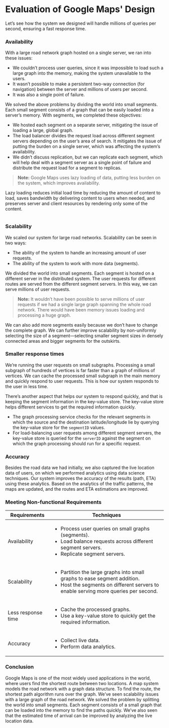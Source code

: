 # Evaluation of Google Maps' Design

Let’s see how the system we designed will handle millions of queries per second, ensuring a fast response time.

### Availability <a href="#availability-0" id="availability-0"></a>

With a large road network graph hosted on a single server, we ran into these issues:

* We couldn’t process user queries, since it was impossible to load such a large graph into the memory, making the system unavailable to the users.
* It wasn’t possible to make a persistent two-way connection (for navigation) between the server and millions of users per second.
* It was also a single point of failure.

We solved the above problems by dividing the world into small segments. Each small segment consists of a graph that can be easily loaded into a server’s memory. With segments, we completed these objectives:

* We hosted each segment on a separate server, mitigating the issue of loading a large, global graph.
* The load balancer divides the request load across different segment servers depending on the user’s area of search. It mitigates the issue of putting the burden on a single server, which was affecting the system’s availability.
* We didn’t discuss replication, but we can replicate each segment, which will help deal with a segment server as a single point of failure and distribute the request load for a segment to replicas.

> **Note:** Google Maps uses lazy loading of data, putting less burden on the system, which improves availability.

Lazy loading reduces initial load time by reducing the amount of content to load, saves bandwidth by delivering content to users when needed, and preserves server and client resources by rendering only some of the content.

<figure><img src="https://kuweiguge.github.io/Grokking-Modern-System-Design-Interview-Gitbook/assets/Screenshot 2023-09-03 at 12.03.22 PM.png" alt=""><figcaption></figcaption></figure>

### Scalability <a href="#scalability-0" id="scalability-0"></a>

We scaled our system for large road networks. Scalability can be seen in two ways:

* The ability of the system to handle an increasing amount of user requests.
* The ability of the system to work with more data (segments).

We divided the world into small segments. Each segment is hosted on a different server in the distributed system. The user requests for different routes are served from the different segment servers. In this way, we can serve millions of user requests.

> **Note:** It wouldn’t have been possible to serve millions of user requests if we had a single large graph spanning the whole road network. There would have been memory issues loading and processing a huge graph.

We can also add more segments easily because we don’t have to change the complete graph. We can further improve scalability by non-uniformly selecting the size of a segment—selecting smaller segment sizes in densely connected areas and bigger segments for the outskirts.

### Smaller response times <a href="#smaller-response-times-1" id="smaller-response-times-1"></a>

We’re running the user requests on small subgraphs. Processing a small subgraph of hundreds of vertices is far faster than a graph of millions of vertices. We can cache the processed small subgraph in the main memory and quickly respond to user requests. This is how our system responds to the user in less time.

There’s another aspect that helps our system to respond quickly, and that is keeping the segment information in the key-value store. The key-value store helps different services to get the required information quickly.

* The graph processing service checks for the relevant segments in which the source and the destination latitude/longitude lie by querying the key-value store for the `segmentID` values.
* For load-balancing user requests among different segment servers, the key-value store is queried for the `serverID` against the segment on which the graph processing should run for a specific request.

### Accuracy <a href="#accuracy-2" id="accuracy-2"></a>

Besides the road data we had initially, we also captured the live location data of users, on which we performed analytics using data science techniques. Our system improves the accuracy of the results (path, ETA) using these analytics. Based on the analytics of the traffic patterns, the maps are updated, and the routes and ETA estimations are improved.

### Meeting Non-functional Requirements

| Requirements       | Techniques                                                                                                                                                                         |
| ------------------ | ---------------------------------------------------------------------------------------------------------------------------------------------------------------------------------- |
| Availability       | <ul><li>Process user queries on small graphs (segments).</li><li>Load balance requests across different segment servers.</li><li>Replicate segment servers.</li></ul>              |
| Scalability        | <ul><li>Partition the large graphs into small graphs to ease segment addition.</li><li>Host the segments on different servers to enable serving more queries per second.</li></ul> |
| Less response time | <ul><li>Cache the processed graphs.</li><li>Use a key-value store to quickly get the required information.</li></ul>                                                               |
| Accuracy           | <ul><li>Collect live data.</li><li>Perform data analytics.</li></ul>                                                                                                               |

### Conclusion <a href="#conclusion-0" id="conclusion-0"></a>

Google Maps is one of the most widely used applications in the world, where users find the shortest route between two locations. A map system models the road network with a graph data structure. To find the route, the shortest path algorithm runs over the graph. We’ve seen scalability issues with a large graph of the road network. We solved the problem by splitting the world into small segments. Each segment consists of a small graph that can be loaded into the memory to find the paths quickly. We’ve also seen that the estimated time of arrival can be improved by analyzing the live location data.
